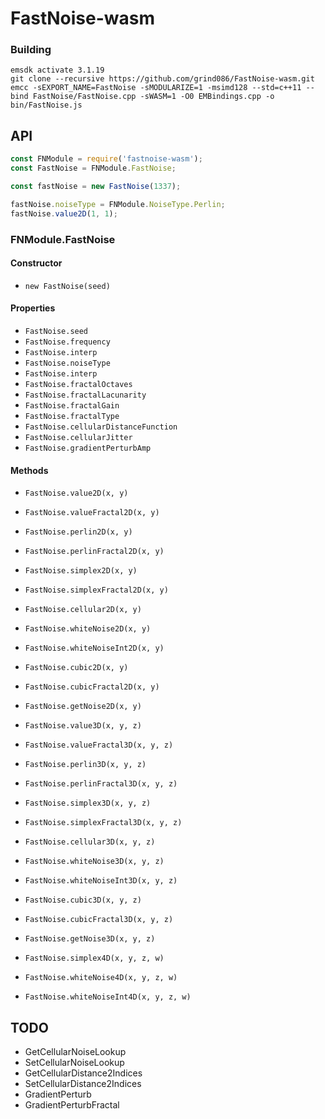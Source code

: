 # FastNoise-wasm

### Building

```
emsdk activate 3.1.19
git clone --recursive https://github.com/grind086/FastNoise-wasm.git
emcc -sEXPORT_NAME=FastNoise -sMODULARIZE=1 -msimd128 --std=c++11 --bind FastNoise/FastNoise.cpp -sWASM=1 -O0 EMBindings.cpp -o bin/FastNoise.js
```

## API

```javascript
const FNModule = require('fastnoise-wasm');
const FastNoise = FNModule.FastNoise;

const fastNoise = new FastNoise(1337);

fastNoise.noiseType = FNModule.NoiseType.Perlin;
fastNoise.value2D(1, 1);
```

### FNModule.FastNoise

#### Constructor
* `new FastNoise(seed)`

#### Properties
* `FastNoise.seed`
* `FastNoise.frequency`
* `FastNoise.interp`
* `FastNoise.noiseType`
* `FastNoise.interp`
* `FastNoise.fractalOctaves`
* `FastNoise.fractalLacunarity`
* `FastNoise.fractalGain`
* `FastNoise.fractalType`
* `FastNoise.cellularDistanceFunction`
* `FastNoise.cellularJitter`
* `FastNoise.gradientPerturbAmp`

#### Methods
* `FastNoise.value2D(x, y)`
* `FastNoise.valueFractal2D(x, y)`
* `FastNoise.perlin2D(x, y)`
* `FastNoise.perlinFractal2D(x, y)`
* `FastNoise.simplex2D(x, y)`
* `FastNoise.simplexFractal2D(x, y)`
* `FastNoise.cellular2D(x, y)`
* `FastNoise.whiteNoise2D(x, y)`
* `FastNoise.whiteNoiseInt2D(x, y)`
* `FastNoise.cubic2D(x, y)`
* `FastNoise.cubicFractal2D(x, y)`
* `FastNoise.getNoise2D(x, y)`

* `FastNoise.value3D(x, y, z)`
* `FastNoise.valueFractal3D(x, y, z)`
* `FastNoise.perlin3D(x, y, z)`
* `FastNoise.perlinFractal3D(x, y, z)`
* `FastNoise.simplex3D(x, y, z)`
* `FastNoise.simplexFractal3D(x, y, z)`
* `FastNoise.cellular3D(x, y, z)`
* `FastNoise.whiteNoise3D(x, y, z)`
* `FastNoise.whiteNoiseInt3D(x, y, z)`
* `FastNoise.cubic3D(x, y, z)`
* `FastNoise.cubicFractal3D(x, y, z)`
* `FastNoise.getNoise3D(x, y, z)`

* `FastNoise.simplex4D(x, y, z, w)`
* `FastNoise.whiteNoise4D(x, y, z, w)`
* `FastNoise.whiteNoiseInt4D(x, y, z, w)`

## TODO

* GetCellularNoiseLookup
* SetCellularNoiseLookup
* GetCellularDistance2Indices
* SetCellularDistance2Indices
* GradientPerturb
* GradientPerturbFractal
